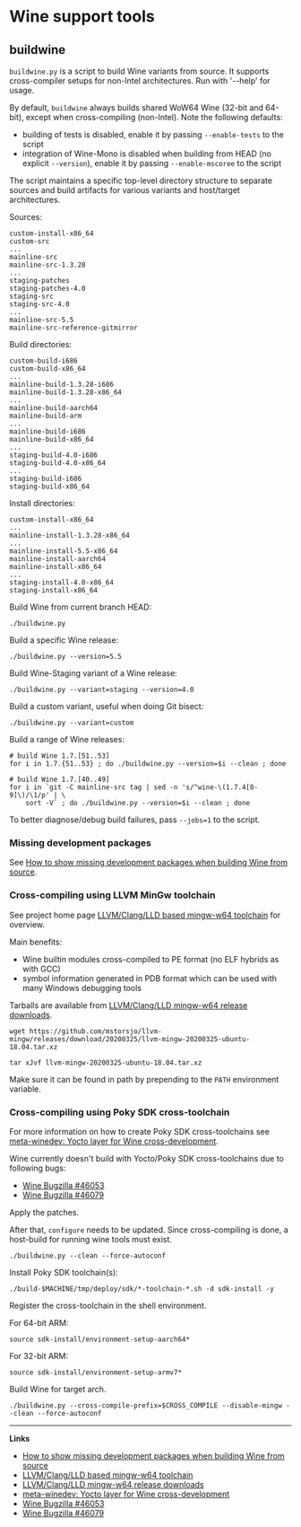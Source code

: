 # Wine support tools

## buildwine

`buildwine.py` is a script to build Wine variants from source. It supports cross-compiler setups for
non-Intel architectures. Run with '--help' for usage.

By default, `buildwine` always builds shared WoW64 Wine (32-bit and 64-bit), except when cross-compiling (non-Intel).
Note the following defaults:

* building of tests is disabled, enable it by passing `--enable-tests` to the script
* integration of Wine-Mono is disabled when building from HEAD (no explicit `--version`), enable it by passing `--enable-mscoree` to the script

The script maintains a specific top-level directory structure to separate sources and build artifacts for various variants and host/target architectures.

Sources:

```console
custom-install-x86_64
custom-src
...
mainline-src
mainline-src-1.3.28
...
staging-patches
staging-patches-4.0
staging-src
staging-src-4.0
...
mainline-src-5.5
mainline-src-reference-gitmirror
```

Build directories:

```console
custom-build-i686
custom-build-x86_64
...
mainline-build-1.3.28-i686
mainline-build-1.3.28-x86_64
...
mainline-build-aarch64
mainline-build-arm
...
mainline-build-i686
mainline-build-x86_64
...
staging-build-4.0-i686
staging-build-4.0-x86_64
...
staging-build-i686
staging-build-x86_64
```

Install directories:

```console
custom-install-x86_64
...
mainline-install-1.3.28-x86_64
...
mainline-install-5.5-x86_64
mainline-install-aarch64
mainline-install-x86_64
...
staging-install-4.0-x86_64
staging-install-x86_64
```

Build Wine from current branch HEAD:

```shell
./buildwine.py
```

Build a specific Wine release:

```shell
./buildwine.py --version=5.5
```

Build Wine-Staging variant of a Wine release:

```shell
./buildwine.py --variant=staging --version=4.0
```

Build a custom variant, useful when doing Git bisect:

```shell
./buildwine.py --variant=custom
```

Build a range of Wine releases:

```shell
# build Wine 1.7.[51..53]
for i in 1.7.{51..53} ; do ./buildwine.py --version=$i --clean ; done

# build Wine 1.7.[40..49]
for i in `git -C mainline-src tag | sed -n 's/^wine-\(1.7.4[0-9]\)/\1/p' | \
    sort -V` ; do ./buildwine.py --version=$i --clean ; done
```

To better diagnose/debug build failures, pass `--jobs=1` to the script.

### Missing development packages

See [How to show missing development packages when building Wine from source][1].

### Cross-compiling using LLVM MinGw toolchain

See project home page [LLVM/Clang/LLD based mingw-w64 toolchain][2] for overview.

Main benefits:

* Wine builtin modules cross-compiled to PE format (no ELF hybrids as with GCC)
* symbol information generated in PDB format which can be used with many Windows debugging tools

Tarballs are available from [LLVM/Clang/LLD mingw-w64 release downloads][3].

```shell
wget https://github.com/mstorsjo/llvm-mingw/releases/download/20200325/llvm-mingw-20200325-ubuntu-18.04.tar.xz

tar xJvf llvm-mingw-20200325-ubuntu-18.04.tar.xz
```

Make sure it can be found in path by prepending to the `PATH` environment variable.

### Cross-compiling using Poky SDK cross-toolchain

For more information on how to create Poky SDK cross-toolchains see [meta-winedev: Yocto layer for Wine cross-development][4].

Wine currently doesn't build with Yocto/Poky SDK cross-toolchains due to following bugs:

* [Wine Bugzilla #46053][5]
* [Wine Bugzilla #46079][6]

Apply the patches.

After that, `configure` needs to be updated. Since cross-compiling is done, a host-build for running wine tools must exist.

```shell
./buildwine.py --clean --force-autoconf
```

Install Poky SDK toolchain(s):

```shell
./build-$MACHINE/tmp/deploy/sdk/*-toolchain-*.sh -d sdk-install -y
```

Register the cross-toolchain in the shell environment.

For 64-bit ARM:

```shell
source sdk-install/environment-setup-aarch64*
```

For 32-bit ARM:

```shell
source sdk-install/environment-setup-armv7*
```

Build Wine for target arch.

```shell
./buildwine.py --cross-compile-prefix=$CROSS_COMPILE --disable-mingw --clean --force-autoconf
```

---

**Links**

* [How to show missing development packages when building Wine from source][1]
* [LLVM/Clang/LLD based mingw-w64 toolchain][2]
* [LLVM/Clang/LLD mingw-w64 release downloads][3]
* [meta-winedev: Yocto layer for Wine cross-development][4]
* [Wine Bugzilla #46053][5]
* [Wine Bugzilla #46079][6]

[//]: # (invisible, for link references)
[1]: https://gist.github.com/rmi1974/f4393f5df3e34dc8cae35e2974fd9cda
[2]: https://github.com/mstorsjo/llvm-mingw
[3]: https://github.com/mstorsjo/llvm-mingw/releases/download
[4]: https://github.com/rmi1974/meta-winedev
[5]: https://bugs.winehq.org/show_bug.cgi?id=46053
[6]: https://bugs.winehq.org/show_bug.cgi?id=46079
